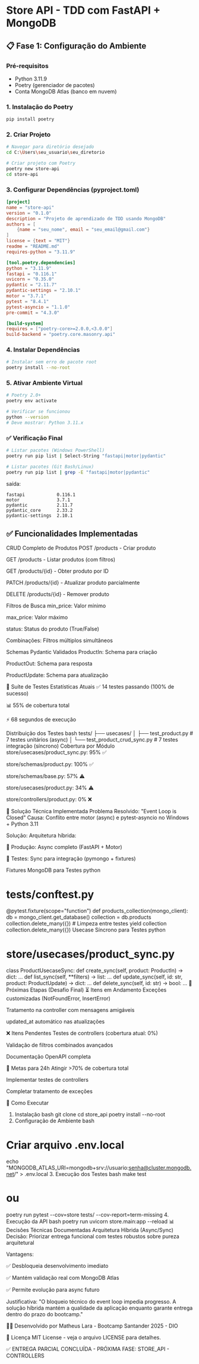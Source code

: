 # Store API - TDD com FastAPI + MongoDB

## 📋 Fase 1: Configuração do Ambiente

### Pré-requisitos
- Python 3.11.9
- Poetry (gerenciador de pacotes)
- Conta MongoDB Atlas (banco em nuvem)

### 1. Instalação do Poetry
```bash
pip install poetry
```
### 2. Criar Projeto

```bash
# Navegar para diretório desejado
cd C:\Users\seu_usuario\seu_diretorio

# Criar projeto com Poetry
poetry new store-api
cd store-api
```
### 3. Configurar Dependências (pyproject.toml)
```toml
[project]
name = "store-api"
version = "0.1.0"
description = "Projeto de aprendizado de TDD usando MongoDB"
authors = [
    {name = "seu_nome", email = "seu_email@gmail.com"}
]
license = {text = "MIT"}
readme = "README.md"
requires-python = "3.11.9"

[tool.poetry.dependencies]
python = "3.11.9"
fastapi = "0.116.1"
uvicorn = "0.35.0"
pydantic = "2.11.7"
pydantic-settings = "2.10.1"
motor = "3.7.1"
pytest = "8.4.1"
pytest-asyncio = "1.1.0"
pre-commit = "4.3.0"

[build-system]
requires = ["poetry-core>=2.0.0,<3.0.0"]
build-backend = "poetry.core.masonry.api"
```
### 4. Instalar Dependências
```bash
# Instalar sem erro de pacote root
poetry install --no-root
```
### 5. Ativar Ambiente Virtual
```bash
# Poetry 2.0+ 
poetry env activate

# Verificar se funcionou
python --version
# Deve mostrar: Python 3.11.x
```
### ✅ Verificação Final
```bash
# Listar pacotes (Windows PowerShell)
poetry run pip list | Select-String "fastapi|motor|pydantic"

# Listar pacotes (Git Bash/Linux)
poetry run pip list | grep -E "fastapi|motor|pydantic"
```
saída:
```text
fastapi            0.116.1
motor              3.7.1
pydantic           2.11.7
pydantic_core      2.33.2
pydantic-settings  2.10.1

```
## ✅ Funcionalidades Implementadas
CRUD Completo de Produtos
POST /products - Criar produto

GET /products - Listar produtos (com filtros)

GET /products/{id} - Obter produto por ID

PATCH /products/{id} - Atualizar produto parcialmente

DELETE /products/{id} - Remover produto

Filtros de Busca
min_price: Valor mínimo

max_price: Valor máximo

status: Status do produto (True/False)

Combinações: Filtros múltiplos simultâneos

Schemas Pydantic Validados
ProductIn: Schema para criação

ProductOut: Schema para resposta

ProductUpdate: Schema para atualização

🧪 Suíte de Testes
Estatísticas Atuais
✅ 14 testes passando (100% de sucesso)

📊 55% de cobertura total

⚡ 68 segundos de execução

Distribuição dos Testes
bash
tests/
├── usecases/
│   ├── test_product.py              # 7 testes unitários (async)
│   └── test_product_crud_sync.py    # 7 testes integração (síncrono)
Cobertura por Módulo
store/usecases/product_sync.py: 95% ✅

store/schemas/product.py: 100% ✅

store/schemas/base.py: 57% ⚠️

store/usecases/product.py: 34% ⚠️

store/controllers/product.py: 0% ❌

🚦 Solução Técnica Implementada
Problema Resolvido: "Event Loop is Closed"
Causa: Conflito entre motor (async) e pytest-asyncio no Windows + Python 3.11

Solução: Arquitetura híbrida:

🎯 Produção: Async completo (FastAPI + Motor)

🧪 Testes: Sync para integração (pymongo + fixtures)

Fixtures MongoDB para Testes
python
# tests/conftest.py
@pytest.fixture(scope="function")
def products_collection(mongo_client):
    db = mongo_client.get_database()
    collection = db.products
    collection.delete_many({})  # Limpeza entre testes
    yield collection
    collection.delete_many({})
Usecase Síncrono para Testes
python
# store/usecases/product_sync.py
class ProductUsecaseSync:
    def create_sync(self, product: ProductIn) -> dict: ...
    def list_sync(self, **filters) -> list: ...
    def update_sync(self, id: str, product: ProductUpdate) -> dict: ...
    def delete_sync(self, id: str) -> bool: ...
🎯 Próximas Etapas (Desafio Final)
⏳ Itens em Andamento
Exceções customizadas (NotFoundError, InsertError)

Tratamento na controller com mensagens amigáveis

updated_at automático nas atualizações

❌ Itens Pendentes
Testes de controllers (cobertura atual: 0%)

Validação de filtros combinados avançados

Documentação OpenAPI completa

🎯 Metas para 24h
Atingir >70% de cobertura total

Implementar testes de controllers

Completar tratamento de exceções

🚀 Como Executar
1. Instalação
bash
git clone <repositorio>
cd store_api
poetry install --no-root
2. Configuração de Ambiente
bash
# Criar arquivo .env.local
echo "MONGODB_ATLAS_URI=mongodb+srv://usuario:senha@cluster.mongodb.net/" > .env.local
3. Execução dos Testes
bash
make test
# ou
poetry run pytest --cov=store tests/ --cov-report=term-missing
4. Execução da API
bash
poetry run uvicorn store.main:app --reload
📊 Decisões Técnicas Documentadas
Arquitetura Híbrida (Async/Sync)
Decisão: Priorizar entrega funcional com testes robustos sobre pureza arquitetural

Vantagens:

✅ Desbloqueia desenvolvimento imediato

✅ Mantém validação real com MongoDB Atlas

✅ Permite evolução para async futuro

Justificativa: "O bloqueio técnico do event loop impedia progresso. A solução híbrida mantém a qualidade da aplicação enquanto garante entrega dentro do prazo do bootcamp."

👨‍💻 Desenvolvido por
Matheus Lara - Bootcamp Santander 2025 - DIO

📄 Licença
MIT License - veja o arquivo LICENSE para detalhes.

✅ ENTREGA PARCIAL CONCLUÍDA - PRÓXIMA FASE: STORE_API - CONTROLLERS